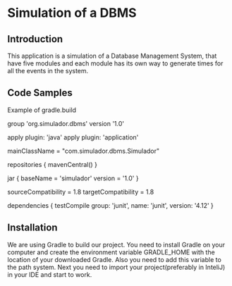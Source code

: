 # Simulation of a DBMS

## Introduction

This application is a simulation of a Database Management System, that have five modules and each module has its own way to generate times for all the events in the system.

## Code Samples

Example of gradle.build

group 'org.simulador.dbms'
version '1.0'

apply plugin: 'java'
apply plugin: 'application'

mainClassName = "com.simulador.dbms.Simulador"



repositories {
    mavenCentral()
}

jar {
    baseName = 'simulador'
    version =  '1.0'
}

sourceCompatibility = 1.8
targetCompatibility = 1.8

dependencies {
    testCompile group: 'junit', name: 'junit', version: '4.12'
}

## Installation

We are using Gradle to build our project.
You need to install Gradle on your computer and create the environment variable GRADLE_HOME with the location of your downloaded Gradle. 
Also you need to add this variable to the path system.
Next you need to import your project(preferably in InteliJ) in your IDE and start to work.